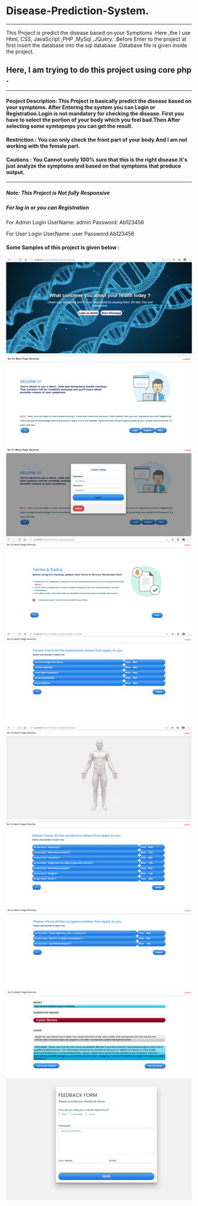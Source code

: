 # Disease-Prediction-System.
<hr>
This Project is predict the disease based on your Symptoms .Here ,the I use Html, CSS, JavaScript ,PHP ,MySql ,JQuery. .Before Enter to the project at first insert the database into the sql database .Database file is given inside the project.

## Here, I am trying to do this project using core php .
<hr>

#### Peoject Description: This Project is basically predict the disease based on your symptoms. After Entering the system you can Login or Registration.Login is not mandatory for checking the disease. First you have to select the portion of your body which you feel bad.Then After selecting some symtopmps you can get the result.

#### Restriction : You can only check the front part of your body.And I am not working with the female part.


#### Cautions : You Cannot surely 100% sure that this is the right disease.It's just analyze the symptoms and based on that symptoms that produce output.

<hr>

##### Note: This Project is Not fully Responsive 

##### For log in or you can Registration 

For Admin Login UserName: admin 
                Password: Ab123456

For User Login UserName: user
               Password:Ab123456


#### Some Samples of this project is given below :

![Front Page](images/1.PNG)
![2nd Page](images/2.PNG)
![11th Page](images/11.PNG)
![4th Page](images/3.PNG)
![5th Page](images/4.PNG)
![6th Page](images/5.PNG)
![7th Page](images/6.PNG)
![8th Page](images/7.PNG)
![9th Page](images/8.PNG)
![10th Page](images/9.PNG)

